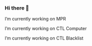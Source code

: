 ### Hi there 👋
<p>I’m currently working on MPR</p>
<p>I’m currently working on CTL Computer</p>
<p>I’m currently working on CTL Blacklist</p>

<!--
**BlackBKP/BlackBKP** is a ✨ _special_ ✨ repository because its `README.md` (this file) appears on your GitHub profile.

Here are some ideas to get you started:

- 🔭 I’m currently working on ...
- 🌱 I’m currently learning ...
- 👯 I’m looking to collaborate on ...
- 🤔 I’m looking for help with ...
- 💬 Ask me about ...
- 📫 How to reach me: ...
- 😄 Pronouns: ...
- ⚡ Fun fact: ...
-->
